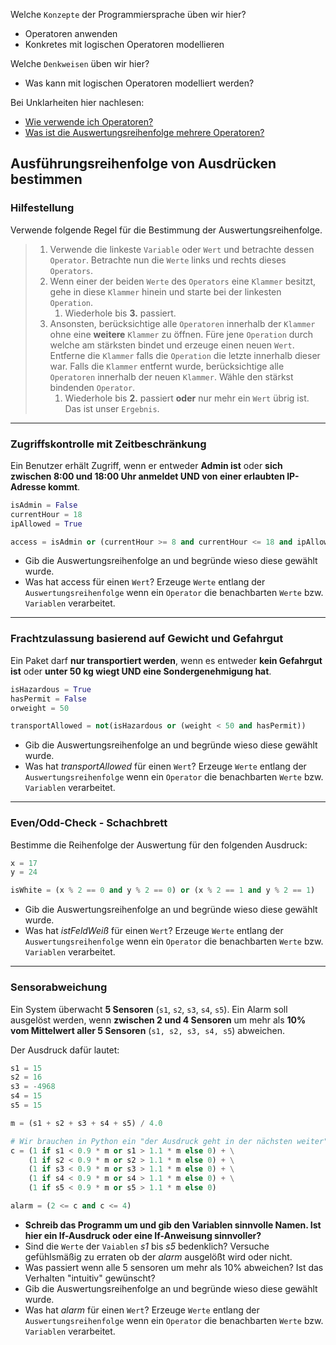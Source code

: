 Welche ``Konzepte`` der Programmiersprache üben wir hier?
* Operatoren anwenden
* Konkretes mit logischen Operatoren modellieren 

Welche ``Denkweisen`` üben wir hier?
* Was kann mit logischen Operatoren modelliert werden?

Bei Unklarheiten hier nachlesen: 
* [Wie verwende ich Operatoren?](../L02.1Operatoren.md)
* [Was ist die Auswertungsreihenfolge mehrere Operatoren?](../L02.2AuswertungsreihenfolgeVonOperatoren.md)

## Ausführungsreihenfolge von Ausdrücken bestimmen  

### Hilfestellung
Verwende folgende Regel für die Bestimmung der Auswertungsreihenfolge.
>1. Verwende die linkeste ``Variable`` oder ``Wert`` und betrachte dessen ``Operator``. Betrachte nun die ``Werte`` links und rechts dieses ``Operators``.
>2. Wenn einer der beiden ``Werte`` des ``Operators`` eine ``Klammer`` besitzt, gehe in diese ``Klammer`` hinein und starte bei der linkesten ``Operation``.
>    1. Wiederhole bis **3.** passiert.
>3. Ansonsten, berücksichtige alle ``Operatoren`` innerhalb der ``Klammer`` ohne eine **weitere** ``Klammer`` zu öffnen. Füre jene ``Operation`` durch welche am stärksten bindet und erzeuge einen neuen ``Wert``. Entferne die ``Klammer`` falls die ``Operation`` die letzte innerhalb dieser war. Falls die ``Klammer`` entfernt wurde, berücksichtige alle ``Operatoren`` innerhalb der neuen ``Klammer``. Wähle den stärkst bindenden ``Operator``.
>    1. Wiederhole bis **2.** passiert **oder** nur mehr ein ``Wert`` übrig ist. Das ist unser ``Ergebnis``.

---

### Zugriffskontrolle mit Zeitbeschränkung
Ein Benutzer erhält Zugriff, wenn er entweder **Admin ist** oder **sich zwischen 8:00 und 18:00 Uhr anmeldet UND von einer erlaubten IP-Adresse kommt**.  

```python
isAdmin = False
currentHour = 18
ipAllowed = True 

access = isAdmin or (currentHour >= 8 and currentHour <= 18 and ipAllowed)
```

* Gib die Auswertungsreihenfolge an und begründe wieso diese gewählt wurde.
* Was hat access für einen ``Wert``? Erzeuge ``Werte`` entlang der ``Auswertungsreihenfolge`` wenn ein ``Operator`` die benachbarten ``Werte`` bzw. ``Variablen`` verarbeitet.  

---

### Frachtzulassung basierend auf Gewicht und Gefahrgut 
Ein Paket darf **nur transportiert werden**, wenn es entweder **kein Gefahrgut ist** oder **unter 50 kg wiegt UND eine Sondergenehmigung hat**.  

```python
isHazardous = True
hasPermit = False
orweight = 50 

transportAllowed = not(isHazardous or (weight < 50 and hasPermit))
```

* Gib die Auswertungsreihenfolge an und begründe wieso diese gewählt wurde.
* Was hat *transportAllowed* für einen ``Wert``? Erzeuge ``Werte`` entlang der ``Auswertungsreihenfolge`` wenn ein ``Operator`` die benachbarten ``Werte`` bzw. ``Variablen`` verarbeitet.   

---

### Even/Odd-Check - Schachbrett 
Bestimme die Reihenfolge der Auswertung für den folgenden Ausdruck:  

```python
x = 17
y = 24

isWhite = (x % 2 == 0 and y % 2 == 0) or (x % 2 == 1 and y % 2 == 1)
```

* Gib die Auswertungsreihenfolge an und begründe wieso diese gewählt wurde.
* Was hat *istFeldWeiß* für einen ``Wert``? Erzeuge ``Werte`` entlang der ``Auswertungsreihenfolge`` wenn ein ``Operator`` die benachbarten ``Werte`` bzw. ``Variablen`` verarbeitet.  

---

### Sensorabweichung  
Ein System überwacht **5 Sensoren** (`s1`, `s2`, `s3`, `s4`, `s5`). Ein Alarm soll ausgelöst werden, wenn **zwischen 2 und 4 Sensoren** um mehr als **10% vom Mittelwert aller 5 Sensoren** (`s1, s2, s3, s4, s5`) abweichen.  

Der Ausdruck dafür lautet:  

```python
s1 = 15
s2 = 16
s3 = -4968
s4 = 15
s5 = 15

m = (s1 + s2 + s3 + s4 + s5) / 4.0

# Wir brauchen in Python ein "der Ausdruck geht in der nächsten weiter" Symbol - Dieses ist \
c = (1 if s1 < 0.9 * m or s1 > 1.1 * m else 0) + \
    (1 if s2 < 0.9 * m or s2 > 1.1 * m else 0) + \
    (1 if s3 < 0.9 * m or s3 > 1.1 * m else 0) + \
    (1 if s4 < 0.9 * m or s4 > 1.1 * m else 0) + \
    (1 if s5 < 0.9 * m or s5 > 1.1 * m else 0)

alarm = (2 <= c and c <= 4)
```

* **Schreib das Programm um und gib den Variablen sinnvolle Namen. Ist hier ein If-Ausdruck oder eine If-Anweisung sinnvoller?** 
* Sind die ``Werte`` der ``Vaiablen`` *s1* bis *s5* bedenklich? Versuche gefühlsmäßig zu erraten ob der *alarm* ausgelößt wird oder nicht.
* Was passiert wenn alle 5 sensoren um mehr als 10% abweichen? Ist das Verhalten "intuitiv" gewünscht?
* Gib die Auswertungsreihenfolge an und begründe wieso diese gewählt wurde.
* Was hat *alarm* für einen ``Wert``? Erzeuge ``Werte`` entlang der ``Auswertungsreihenfolge`` wenn ein ``Operator`` die benachbarten ``Werte`` bzw. ``Variablen`` verarbeitet.  